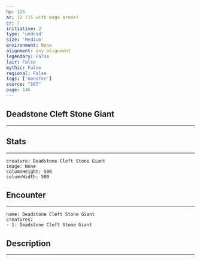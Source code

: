 ```yaml
---
hp: 126
ac: 12 (15 with mage armor)
cr: 7
initiative: 2
type: 'undead'    
size: 'Medium'
environment: None
alignment: any alignment
legendary: False
lair: False
mythic: False
regional: False
tags: ['monster']
source: "SKT"
page: 146
---
```


## Deadstone Cleft Stone Giant
---



## Stats
---

```statblock
creature: Deadstone Cleft Stone Giant
image: None
columnHeight: 500
columnWidth: 500
```

## Encounter
---

```encounter-table
name: Deadstone Cleft Stone Giant
creatures:
- 1: Deadstone Cleft Stone Giant
```

## Description
---




